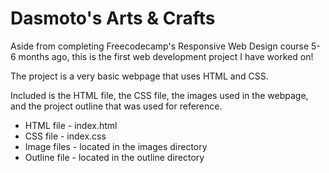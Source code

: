 # Dasmoto's Arts & Crafts

Aside from completing Freecodecamp's Responsive Web Design course 5-6 months ago, this is the first web development project I have worked on!  

The project is a very basic webpage that uses HTML and CSS.

Included is the HTML file, the CSS file, the images used in the webpage, and the project outline that was used for reference.

- HTML file - index.html
- CSS file - index.css
- Image files - located in the images directory
- Outline file - located in the outline directory
